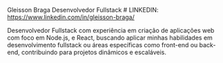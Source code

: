 

Gleisson Braga
Desenvolvedor Fullstack #
LINKEDIN: https://www.linkedin.com/in/gleisson-braga/

Desenvolvedor Fullstack com experiência em criação de aplicações web com foco em Node.js, 
e React, buscando aplicar minhas habilidades em desenvolvimento fullstack ou áreas específicas 
como front-end ou back-end, contribuindo para projetos dinâmicos e escaláveis.


